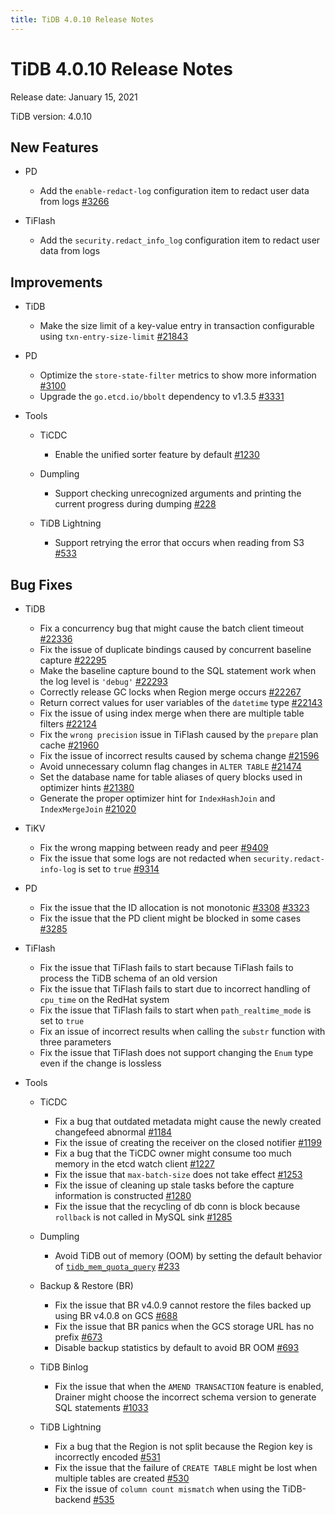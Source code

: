 ```yaml
---
title: TiDB 4.0.10 Release Notes
---
```


# TiDB 4.0.10 Release Notes

Release date: January 15, 2021

TiDB version: 4.0.10

## New Features

+ PD

    - Add the `enable-redact-log` configuration item to redact user data from logs [#3266](https://github.com/pingcap/pd/pull/3266)

+ TiFlash

    - Add the `security.redact_info_log` configuration item to redact user data from logs

## Improvements

+ TiDB

    - Make the size limit of a key-value entry in transaction configurable using `txn-entry-size-limit` [#21843](https://github.com/pingcap/tidb/pull/21843)

+ PD

    - Optimize the `store-state-filter` metrics to show more information [#3100](https://github.com/tikv/pd/pull/3100)
    - Upgrade the `go.etcd.io/bbolt` dependency to v1.3.5 [#3331](https://github.com/tikv/pd/pull/3331)

+ Tools

    + TiCDC

        - Enable the unified sorter feature by default [#1230](https://github.com/pingcap/tiflow/pull/1230)

    + Dumpling

        - Support checking unrecognized arguments and printing the current progress during dumping [#228](https://github.com/pingcap/dumpling/pull/228)

    + TiDB Lightning

        - Support retrying the error that occurs when reading from S3 [#533](https://github.com/pingcap/tidb-lightning/pull/533)

## Bug Fixes

+ TiDB

    - Fix a concurrency bug that might cause the batch client timeout [#22336](https://github.com/pingcap/tidb/pull/22336)
    - Fix the issue of duplicate bindings caused by concurrent baseline capture [#22295](https://github.com/pingcap/tidb/pull/22295)
    - Make the baseline capture bound to the SQL statement work when the log level is `'debug'` [#22293](https://github.com/pingcap/tidb/pull/22293)
    - Correctly release GC locks when Region merge occurs [#22267](https://github.com/pingcap/tidb/pull/22267)
    - Return correct values for user variables of the `datetime` type [#22143](https://github.com/pingcap/tidb/pull/22143)
    - Fix the issue of using index merge when there are multiple table filters [#22124](https://github.com/pingcap/tidb/pull/22124)
    - Fix the `wrong precision` issue in TiFlash caused by the `prepare` plan cache [#21960](https://github.com/pingcap/tidb/pull/21960)
    - Fix the issue of incorrect results caused by schema change [#21596](https://github.com/pingcap/tidb/pull/21596)
    - Avoid unnecessary column flag changes in `ALTER TABLE` [#21474](https://github.com/pingcap/tidb/pull/21474)
    - Set the database name for table aliases of query blocks used in optimizer hints [#21380](https://github.com/pingcap/tidb/pull/21380)
    - Generate the proper optimizer hint for `IndexHashJoin` and `IndexMergeJoin` [#21020](https://github.com/pingcap/tidb/pull/21020)

+ TiKV

    - Fix the wrong mapping between ready and peer [#9409](https://github.com/tikv/tikv/pull/9409)
    - Fix the issue that some logs are not redacted when `security.redact-info-log` is set to `true` [#9314](https://github.com/tikv/tikv/pull/9314)

+ PD

    - Fix the issue that the ID allocation is not monotonic [#3308](https://github.com/tikv/pd/pull/3308) [#3323](https://github.com/tikv/pd/pull/3323)
    - Fix the issue that the PD client might be blocked in some cases [#3285](https://github.com/pingcap/pd/pull/3285)

+ TiFlash

    - Fix the issue that TiFlash fails to start because TiFlash fails to process the TiDB schema of an old version
    - Fix the issue that TiFlash fails to start due to incorrect handling of `cpu_time` on the RedHat system
    - Fix the issue that TiFlash fails to start when `path_realtime_mode` is set to `true`
    - Fix an issue of incorrect results when calling the `substr` function with three parameters
    - Fix the issue that TiFlash does not support changing the `Enum` type even if the change is lossless

+ Tools

    + TiCDC

        - Fix a bug that outdated metadata might cause the newly created changefeed abnormal [#1184](https://github.com/pingcap/tiflow/pull/1184)
        - Fix the issue of creating the receiver on the closed notifier [#1199](https://github.com/pingcap/tiflow/pull/1199)
        - Fix a bug that the TiCDC owner might consume too much memory in the etcd watch client [#1227](https://github.com/pingcap/tiflow/pull/1227)
        - Fix the issue that `max-batch-size` does not take effect [#1253](https://github.com/pingcap/tiflow/pull/1253)
        - Fix the issue of cleaning up stale tasks before the capture information is constructed [#1280](https://github.com/pingcap/tiflow/pull/1280)
        - Fix the issue that the recycling of db conn is block because `rollback` is not called in MySQL sink [#1285](https://github.com/pingcap/tiflow/pull/1285)

    + Dumpling

        - Avoid TiDB out of memory (OOM) by setting the default behavior of [`tidb_mem_quota_query`](/system-variables.md#tidb_mem_quota_query) [#233](https://github.com/pingcap/dumpling/pull/233)

    + Backup & Restore (BR)

        - Fix the issue that BR v4.0.9 cannot restore the files backed up using BR v4.0.8 on GCS [#688](https://github.com/pingcap/br/pull/688)
        - Fix the issue that BR panics when the GCS storage URL has no prefix [#673](https://github.com/pingcap/br/pull/673)
        - Disable backup statistics by default to avoid BR OOM [#693](https://github.com/pingcap/br/pull/693)

    + TiDB Binlog

        - Fix the issue that when the `AMEND TRANSACTION` feature is enabled, Drainer might choose the incorrect schema version to generate SQL statements [#1033](https://github.com/pingcap/tidb-binlog/pull/1033)

    + TiDB Lightning

        - Fix a bug that the Region is not split because the Region key is incorrectly encoded [#531](https://github.com/pingcap/tidb-lightning/pull/531)
        - Fix the issue that the failure of `CREATE TABLE` might be lost when multiple tables are created [#530](https://github.com/pingcap/tidb-lightning/pull/530)
        - Fix the issue of `column count mismatch` when using the TiDB-backend [#535](https://github.com/pingcap/tidb-lightning/pull/535)
